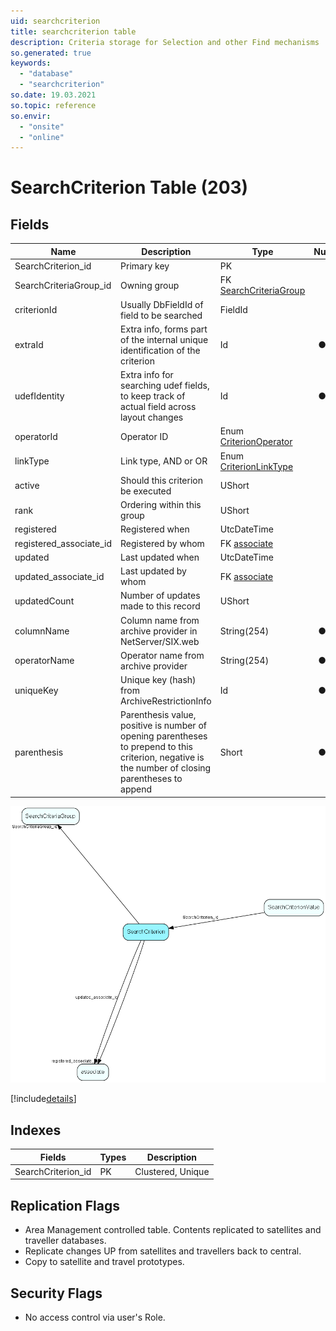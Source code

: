 ```yaml
---
uid: searchcriterion
title: searchcriterion table
description: Criteria storage for Selection and other Find mechanisms
so.generated: true
keywords:
  - "database"
  - "searchcriterion"
so.date: 19.03.2021
so.topic: reference
so.envir:
  - "onsite"
  - "online"
---
```


# SearchCriterion Table (203)

## Fields

| Name | Description | Type | Null |
|------|-------------|------|:----:|
|SearchCriterion\_id|Primary key|PK| |
|SearchCriteriaGroup\_id|Owning group|FK [SearchCriteriaGroup](SearchCriteriaGroup.md)| |
|criterionId|Usually DbFieldId of field to be searched|FieldId| |
|extraId|Extra info, forms part of the internal unique identification of the criterion|Id|&#x25CF;|
|udefIdentity|Extra info for searching udef fields, to keep track of actual field across layout changes|Id|&#x25CF;|
|operatorId|Operator ID|Enum [CriterionOperator](enums\EnumCriterionOperator.md)| |
|linkType|Link type, AND or OR|Enum [CriterionLinkType](enums\EnumCriterionLinkType.md)| |
|active|Should this criterion be executed|UShort| |
|rank|Ordering within this group|UShort| |
|registered|Registered when|UtcDateTime| |
|registered\_associate\_id|Registered by whom|FK [associate](associate.md)| |
|updated|Last updated when|UtcDateTime| |
|updated\_associate\_id|Last updated by whom|FK [associate](associate.md)| |
|updatedCount|Number of updates made to this record|UShort| |
|columnName|Column name from archive provider in NetServer/SIX.web|String(254)|&#x25CF;|
|operatorName|Operator name from archive provider|String(254)|&#x25CF;|
|uniqueKey|Unique key (hash) from ArchiveRestrictionInfo|Id|&#x25CF;|
|parenthesis|Parenthesis value, positive is number of opening parentheses to prepend to this criterion, negative is the number of closing parentheses to append|Short|&#x25CF;|


![SearchCriterion table relationship diagram](media\SearchCriterion.png)

[!include[details](./includes/SearchCriterion.md)]

## Indexes

| Fields | Types | Description |
|--------|-------|-------------|
|SearchCriterion\_id |PK |Clustered, Unique |

## Replication Flags

* Area Management controlled table. Contents replicated to satellites and traveller databases.
* Replicate changes UP from satellites and travellers back to central.
* Copy to satellite and travel prototypes.

## Security Flags

* No access control via user's Role.


